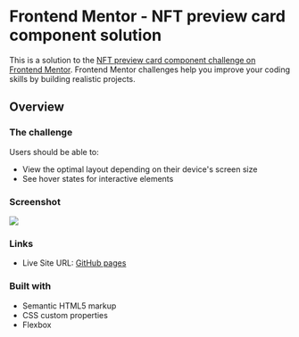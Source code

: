 # Frontend Mentor - NFT preview card component solution

This is a solution to the [NFT preview card component challenge on Frontend Mentor](https://www.frontendmentor.io/challenges/nft-preview-card-component-SbdUL_w0U). Frontend Mentor challenges help you improve your coding skills by building realistic projects. 

## Overview

### The challenge

Users should be able to:

- View the optimal layout depending on their device's screen size
- See hover states for interactive elements

### Screenshot

![](./images/website-review.png)

### Links

- Live Site URL: [GitHub pages](https://elaf-gardi.github.io/NFT-preview-card/)

### Built with

- Semantic HTML5 markup
- CSS custom properties
- Flexbox


